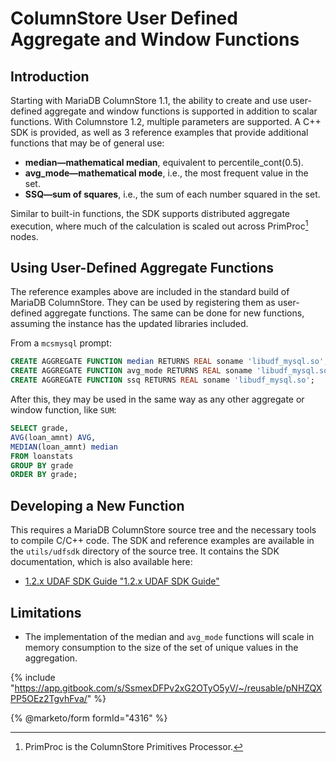 # ColumnStore User Defined Aggregate and Window Functions

## Introduction

Starting with MariaDB ColumnStore 1.1, the ability to create and use user-defined aggregate and window functions is supported in addition to scalar functions. With Columnstore 1.2, multiple parameters are supported. A C++ SDK is provided, as well as 3 reference examples that provide additional functions that may be of general use:

* **median—mathematical median**, equivalent to percentile\_cont(0.5).
* **avg\_mode—mathematical mode**, i.e., the most frequent value in the set.
* **SSQ—sum of squares**, i.e., the sum of each number squared in the set.

Similar to built-in functions, the SDK supports distributed aggregate execution, where much of the calculation is scaled out across PrimProc[^1] nodes.

## Using User-Defined Aggregate Functions

The reference examples above are included in the standard build of MariaDB ColumnStore. They can be used by registering them as user-defined aggregate functions. The same can be done for new functions, assuming the instance has the updated libraries included.

From a `mcsmysql` prompt:

```sql
CREATE AGGREGATE FUNCTION median RETURNS REAL soname 'libudf_mysql.so';
CREATE AGGREGATE FUNCTION avg_mode RETURNS REAL soname 'libudf_mysql.so';
CREATE AGGREGATE FUNCTION ssq RETURNS REAL soname 'libudf_mysql.so';
```

After this, they may be used in the same way as any other aggregate or window function, like `SUM`:

```sql
SELECT grade, 
AVG(loan_amnt) AVG, 
MEDIAN(loan_amnt) median 
FROM loanstats 
GROUP BY grade 
ORDER BY grade;
```

## Developing a New Function

This requires a MariaDB ColumnStore source tree and the necessary tools to compile C/C++ code. The SDK and reference examples are available in the `utils/udfsdk` directory of the source tree. It contains the SDK documentation, which is also available here:

* [1.2.x UDAF SDK Guide "1.2.x UDAF SDK Guide"](https://github.com/mariadb-corporation/mariadb-columnstore-engine/blob/master/utils/udfsdk/udfsdk.h)

## Limitations

* The implementation of the median and `avg_mode` functions will scale in memory consumption to the size of the set of unique values in the aggregation.

{% include "https://app.gitbook.com/s/SsmexDFPv2xG2OTyO5yV/~/reusable/pNHZQXPP5OEz2TgvhFva/" %}

{% @marketo/form formId="4316" %}

[^1]: PrimProc is the ColumnStore Primitives Processor.
